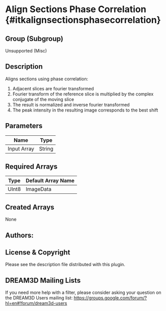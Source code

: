 Align Sections Phase Correlation {#itkalignsectionsphasecorrelation}
=====

## Group (Subgroup) ##

Unsupported (Misc)

## Description ##

Aligns sections using phase correlation:
   1. Adjacent slices are fourier transformed
   2. Fourier transform of the reference slice is multiplied by the complex conjugate of the moving slice
   3. The result is normalized and inverse fourier transformed
   4. The peak intensity in the resulting image corresponds to the best shift


## Parameters ##

| Name             | Type |
|------------------|------|
| Input Array | String |


## Required Arrays ##

| Type | Default Array Name |
|------|--------------------|
| UInt8  | ImageData     |


## Created Arrays ##

None


## Authors: ##




## License & Copyright ##

Please see the description file distributed with this plugin.

## DREAM3D Mailing Lists ##

If you need more help with a filter, please consider asking your question on the DREAM3D Users mailing list:
https://groups.google.com/forum/?hl=en#!forum/dream3d-users

